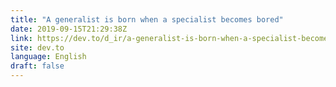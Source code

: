 ```yaml
---
title: "A generalist is born when a specialist becomes bored"
date: 2019-09-15T21:29:38Z
link: https://dev.to/d_ir/a-generalist-is-born-when-a-specialist-becomes-bored-3a6a?utm_medium=RSS&utm_source=news.12bit.vn
site: dev.to
language: English
draft: false
---
```

